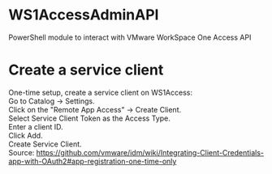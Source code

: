 
# WS1AccessAdminAPI

PowerShell module to interact with VMware WorkSpace One Access API

# Create a service client

One-time setup, create a service client on WS1Access:  
  Go to Catalog -> Settings.  
  Click on the "Remote App Access" -> Create Client.  
  Select Service Client Token as the Access Type.  
  Enter a client ID.  
  Click Add.  
  Create Service Client.  
Source: <https://github.com/vmware/idm/wiki/Integrating-Client-Credentials-app-with-OAuth2#app-registration-one-time-only>  

